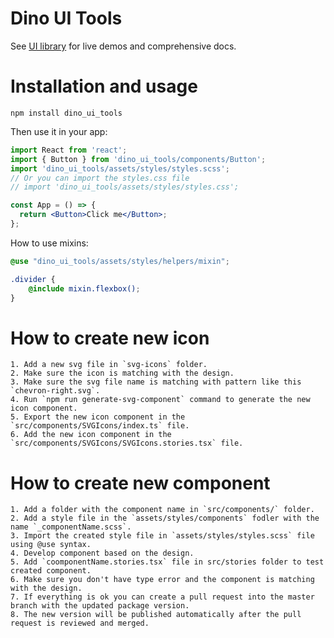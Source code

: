 # Dino UI Tools

See [UI library](https://dinofrontend.github.io/dino_ui_library) for live demos and comprehensive docs.

# Installation and usage
```
npm install dino_ui_tools
```

Then use it in your app:
```jsx
import React from 'react';
import { Button } from 'dino_ui_tools/components/Button';
import 'dino_ui_tools/assets/styles/styles.scss'; 
// Or you can import the styles.css file
// import 'dino_ui_tools/assets/styles/styles.css';

const App = () => {
  return <Button>Click me</Button>;
};
```

How to use mixins:
```scss
@use "dino_ui_tools/assets/styles/helpers/mixin";

.divider {
    @include mixin.flexbox();
}
```

# How to create new icon
    1. Add a new svg file in `svg-icons` folder.
    2. Make sure the icon is matching with the design.
    3. Make sure the svg file name is matching with pattern like this `chevron-right.svg`.
    4. Run `npm run generate-svg-component` command to generate the new icon component.
    5. Export the new icon component in the `src/components/SVGIcons/index.ts` file.
    6. Add the new icon component in the `src/components/SVGIcons/SVGIcons.stories.tsx` file.

# How to create new component
    1. Add a folder with the component name in `src/components/` folder.
    2. Add a style file in the `assets/styles/components` fodler with the name `_componentName.scss`.
    3. Import the created style file in `assets/styles/styles.scss` file using @use syntax.
    4. Develop component based on the design.
    5. Add `coomponentName.stories.tsx` file in src/stories folder to test created component.
    6. Make sure you don't have type error and the component is matching with the design.
    7. If everything is ok you can create a pull request into the master branch with the updated package version.
    8. The new version will be published automatically after the pull request is reviewed and merged.
